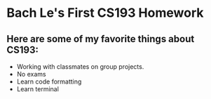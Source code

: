 # Bach Le's First CS193 Homework 
## Here are some of my favorite things about CS193:
- Working with classmates on group projects.
- No exams
- Learn code formatting
- Learn terminal 
